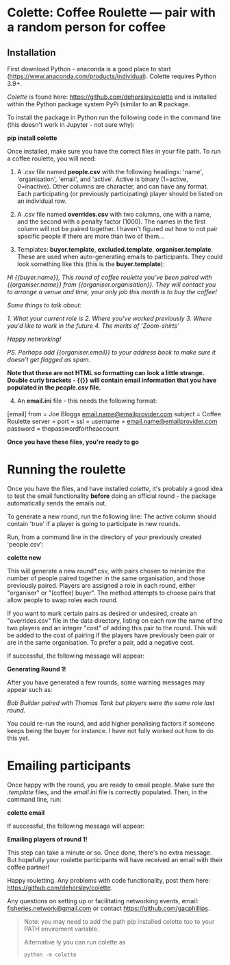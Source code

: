 # Colette: Coffee Roulette — pair with a random person for coffee

## Installation

First download Python - anaconda is a good place to start (https://www.anaconda.com/products/individual). Colette requires Python 3.9+.

*Colette* is found here: https://github.com/dehorsley/colette and is installed within the Python package system PyPi (similar to an **R** package.

To install the package in Python run the following code in the command line (this doesn't work in Jupyter - not sure why):

**pip install colette**

Once installed, make sure you have the correct files in your file path. To run a coffee roulette, you will need:

1) A .csv file named **people.csv** with the following headings: 'name', 'organisation', 'email', and 'active'. Active is binary (1=active, 0=inactive). Other columns are character, and can have any format. Each participating (or previously participating) player should be listed on an individual row.

2) A .csv file named **overrides.csv** with two columns, one with a name, and the second with a penalty factor (1000). The names in the first column will not be paired together. I haven't figured out how to not pair specific people if there are more than two of them...

3) Templates: **buyer.template**, **excluded.template**, **organiser.template**. These are used when auto-generating emails to participants. They could look something like this (this is the **buyer.template**):

*Hi {{buyer.name}},*
*This round of coffee roulette you've been paired with {{organiser.name}} from {{organiser.organisation}}.*
*They will contact you to arrange a venue and time, your only job this month is to buy the coffee!*

*Some things to talk about:*

*1. What your current role is*
*2. Where you've worked previously*
*3. Where you'd like to work in the future*
*4. The merits of 'Zoom-shirts'*

*Happy networking!*

*PS. Perhaps add {{organiser.email}} to your address book to make sure it doesn't get flagged as spam.*

**Note that these are not HTML so formatting can look a little strange. Double curly brackets - {{}} will contain email information that you have populated in the *people.csv* file.**

4) An **email.ini** file - this needs the following format:

[email]
from = Joe Bloggs <email.name@emailprovider.com>
subject = Coffee Roulette
server = 
port = 
ssl = 
username = email.name@emailprovider.com
password = thepasswordfortheaccount

**Once you have these files, you're ready to go**

# Running the roulette

Once you have the files, and have installed *colette*, it's probably a good idea to test the email functionality **before** doing an official round - the package automatically sends the emails out.

To generate a new round, run the following line: The active column should contain 'true' if a player is going to participate in new rounds.

Run, from a command line in the directory of your previously created 'people.csv':

**colette new**

This will generate a new round*.csv, with pairs chosen to minimize the number of people paired together in the same organisation, and those previously paired. Players are assigned a role in each round, either "organiser" or "(coffee) buyer". The method attempts to choose pairs that allow people to swap roles each round.

If you want to mark certain pairs as desired or undesired, create an "overrides.csv" file in the data directory, listing on each row the name of the two players and an integer "cost" of adding this pair to the round. This will be added to the cost of pairing if the players have previously been pair or are in the same organisation. To prefer a pair, add a negative cost.

If successful, the following message will appear:

**Generating Round 1!**

After you have generated a few rounds, some warning messages may appear such as:

*Bob Builder paired with Thomas Tank but players were the same role last round.*

You could re-run the round, and add higher penalising factors if someone keeps being the buyer for instance. I have not fully worked out how to do this yet.

# Emailing participants

Once happy with the round, you are ready to email people. Make sure the *.template* files, and the *email.ini* file is correctly populated. Then, in the command line, run:

**colette email**

If successful, the following message will appear:

**Emailing players of round 1!**

This step can take a minute or so. Once done, there's no extra message. But hopefully your roulette participants will have received an email with their coffee partner!

Happy rouletting. Any problems with code functionality, post them here: https://github.com/dehorsley/colette. 

Any questions on setting up or facilitating networking events, email: fisheries.network@gmail.com or contact https://github.com/gacphillips.

> Note: you may need to add the path pip installed colette too to your PATH
> enviroment variable.
>
> Alternative
ly you can run colette as
>
>     python -m colette
